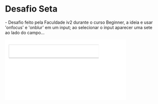 # Desafio Seta

<p> - Desafio feito pela Faculdade iv2 durante o curso Beginner, a ideia e usar 'onfocus' e 'onblur' em um input; ao selecionar o input aparecer uma sete ao lado do campo... </p>

<img src="https://github.com/NemesioFVF/Desafio-Seta/blob/main/Desafio%20Seta/img/Dseta.gif?raw=true" width="400" height="200" />
